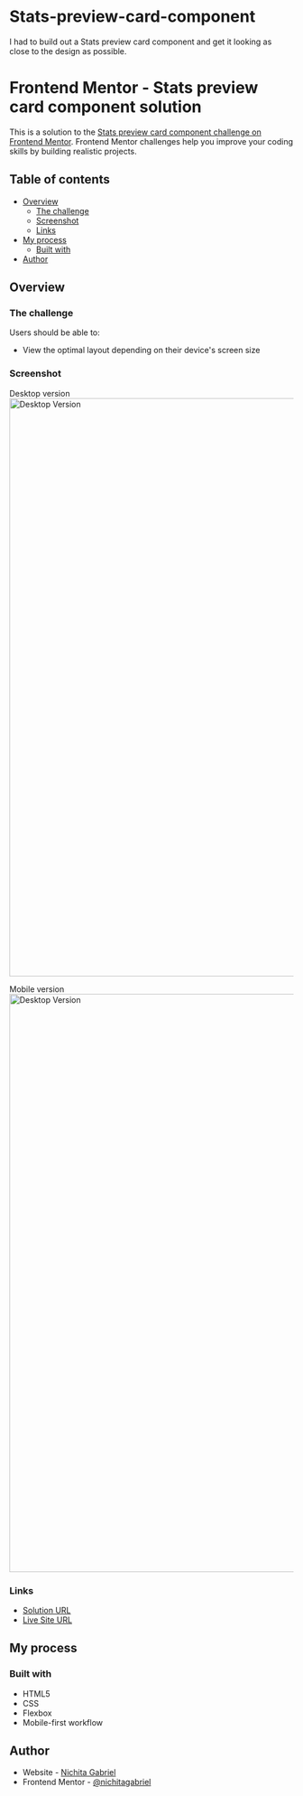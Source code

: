 # Stats-preview-card-component
I had to build out a Stats preview card component and get it looking as close to the design as possible.

# Frontend Mentor - Stats preview card component solution

This is a solution to the [Stats preview card component challenge on Frontend Mentor](https://www.frontendmentor.io/challenges/stats-preview-card-component-8JqbgoU62). Frontend Mentor challenges help you improve your coding skills by building realistic projects. 

## Table of contents

- [Overview](#overview)
  - [The challenge](#the-challenge)
  - [Screenshot](#screenshot)
  - [Links](#links)
- [My process](#my-process)
  - [Built with](#built-with)
- [Author](#author)

## Overview

### The challenge

Users should be able to:

- View the optimal layout depending on their device's screen size

### Screenshot

Desktop version
<img src="screenshots\Solution-Desktop-Version.JPG" alt="Desktop Version" width="1024"/>

Mobile version
<img src="screenshots/Solution-Mobile-Version.JPG" alt="Desktop Version" width="1024"/>
### Links

- [Solution URL](https://github.com/NichitaGabriel/Stats-preview-card-component)
- [Live Site URL](https://nichitagabriel.github.io/Stats-preview-card-component/)

## My process

### Built with

- HTML5
- CSS
- Flexbox
- Mobile-first workflow

## Author

- Website - [Nichita Gabriel](https://github.com/NichitaGabriel)
- Frontend Mentor - [@nichitagabriel](https://www.frontendmentor.io/profile/NichitaGabriel)